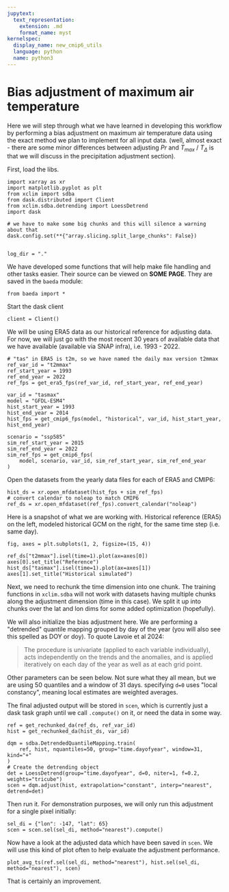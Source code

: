 ```yaml
---
jupytext:
  text_representation:
    extension: .md
    format_name: myst
kernelspec:
  display_name: new_cmip6_utils
  language: python
  name: python3
---
```


# Bias adjustment of maximum air temperature

Here we will step through what we have learned in developing this workflow by performing a bias adjustment on maximum air temperature data using the exact method we plan to implement for all input data. (well, almost exact - there are some minor differences between adjusting $Pr$ and $T_{max}$ / $T_{\Delta}$ is that we will discuss in the precipitation adjustment section).

First, load the libs.

```{code-cell} python3
import xarray as xr
import matplotlib.pyplot as plt
from xclim import sdba
from dask.distributed import Client
from xclim.sdba.detrending import LoessDetrend
import dask

# we have to make some big chunks and this will silence a warning about that
dask.config.set(**{"array.slicing.split_large_chunks": False})


log_dir = "."
```

We have developed some functions that will help make file handling and other tasks easier. Their source can be viewed on **SOME PAGE**. They are saved in the `baeda` module:

```{code_cell} python3
from baeda import *
```

Start the dask client

```{code-cell} python3
client = Client()
```

We will be using ERA5 data as our historical reference for adjusting data. For now, we will just go with the most recent 30 years of available data that we have available (available via SNAP infra), i.e. 1993 - 2022.

```{code-cell} python3
# "tas" in ERA5 is t2m, so we have named the daily max version t2mmax
ref_var_id = "t2mmax"
ref_start_year = 1993
ref_end_year = 2022
ref_fps = get_era5_fps(ref_var_id, ref_start_year, ref_end_year)

var_id = "tasmax"
model = "GFDL-ESM4"
hist_start_year = 1993
hist_end_year = 2014
hist_fps = get_cmip6_fps(model, "historical", var_id, hist_start_year, hist_end_year)

scenario = "ssp585"
sim_ref_start_year = 2015
sim_ref_end_year = 2022
sim_ref_fps = get_cmip6_fps(
    model, scenario, var_id, sim_ref_start_year, sim_ref_end_year
)
```

Open the datasets from the yearly data files for each of ERA5 and CMIP6:

```{code-cell} python3
hist_ds = xr.open_mfdataset(hist_fps + sim_ref_fps)
# convert calendar to noleap to match CMIP6
ref_ds = xr.open_mfdataset(ref_fps).convert_calendar("noleap")
```

Here is a snapshot of what we are working with. Historical reference (ERA5) on the left, modeled historical GCM on the right, for the same time step (i.e. same day).

```{code-cell} python3
fig, axes = plt.subplots(1, 2, figsize=(15, 4))

ref_ds["t2mmax"].isel(time=1).plot(ax=axes[0])
axes[0].set_title("Reference")
hist_ds["tasmax"].isel(time=1).plot(ax=axes[1])
axes[1].set_title("Historical simulated")
```

Next, we need to rechunk the time dimension into one chunk. The training functions in `xclim.sdba` will not work with datasets having multiple chunks along the adjustment dimension (time in this case). We split it up into chunks over the lat and lon dims for some added optimization (hopefully).

We will also initialize the bias adjustment here. We are performing a "detrended" quantile mapping grouped by day of the year (you will also see this spelled as DOY or doy). To quote Lavoie et al 2024:

>The procedure is univariate (applied to each variable individually), acts independently on the trends and the anomalies, and is applied iteratively on each day of the year as well as at each grid point.

Other parameters can be seen below. Not sure what they all mean, but we are using 50 quantiles and a window of 31 days. specifying `d=0` uses "local constancy", meaning local estimates are weighted averages.

The final adjusted output will be stored in `scen`, which is currently just a dask task graph until we call `.compute()` on it, or need the data in some way.

```{code-cell} python3
ref = get_rechunked_da(ref_ds, ref_var_id)
hist = get_rechunked_da(hist_ds, var_id)

dqm = sdba.DetrendedQuantileMapping.train(
    ref, hist, nquantiles=50, group="time.dayofyear", window=31, kind="+"
)
# Create the detrending object
det = LoessDetrend(group="time.dayofyear", d=0, niter=1, f=0.2, weights="tricube")
scen = dqm.adjust(hist, extrapolation="constant", interp="nearest", detrend=det)
```

Then run it. For demonstration purposes, we will only run this adjustment for a single pixel initially:


```{code-cell} python3
sel_di = {"lon": -147, "lat": 65}
scen = scen.sel(sel_di, method="nearest").compute()
```

Now have a look at the adjusted data which have been saved in `scen`. We will use this kind of plot often to help evaluate the adjustment performance.

```{code-cell} python3
plot_avg_ts(ref.sel(sel_di, method="nearest"), hist.sel(sel_di, method="nearest"), scen)
```

That is certainly an improvement. 

```{code-cell} python3
```
```{code-cell} python3
```
```{code-cell} python3
```
```{code-cell} python3
```
```{code-cell} python3
```
```{code-cell} python3
```
```{code-cell} python3
```
```{code-cell} python3
```
```{code-cell} python3
```
```{code-cell} python3
```
```{code-cell} python3
```
```{code-cell} python3
```